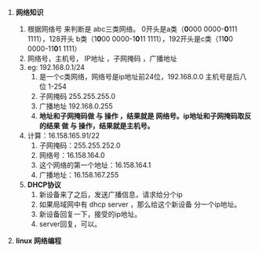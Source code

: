 1. **网络知识**
   
   1. 根据网络号 来判断是 abc三类网络。 0开头是a类（**0**000 0000-**0**111 1111），128开头 b类（1**0**00 0000-1**0**11 1111），192开头是c类（11**0**0 0000-11**0**1 1111）
   2. 网络号，主机号， IP地址 ，子网掩码 ，广播地址
   3. eg: 192.168.0.1/24
      1. 是一个c类网络，网络号是ip地址前24位，192.168.0.0 主机号是后八位 1-254
      2. 子网掩码 255.255.255.0
      3. 广播地址 192.168.0.255
      4. **地址和子网掩码做 与 操作 ，结果就是 网络号。ip地址和子网掩码取反的结果 做 与 操作，结果就是主机号。**
   4. 计算：16.158.165.91/22
      1. 子网掩码：255.255.252.0
      2. 网络号：16.158.164.0
      3. 这个网络的第一个地址：16.158.164.1
      4. 广播地址：16.158.167.255
   5. **DHCP协议**
      1. 新设备来了之后，发送广播信息，请求给分个ip
      2. 如果局域网中有 dhcp server ，那么给这个新设备 分一个ip地址。
      3. 新设备回复一下，接受的ip地址。
      4. server回复，可以。
   
2. **linux 网络编程**

